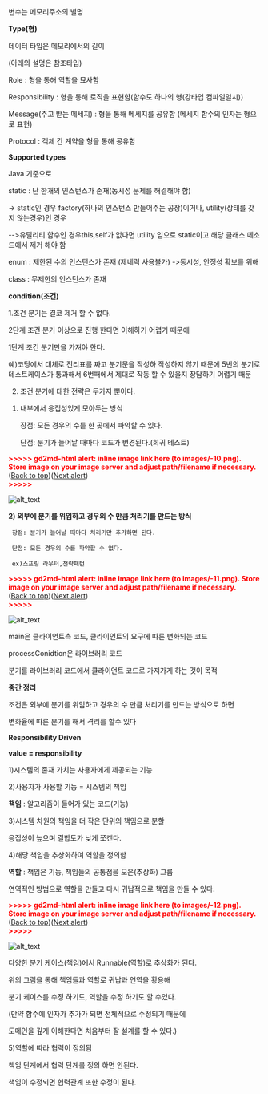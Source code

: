 변수는 메모리주소의 별명

**Type(형)**

데이터 타입은 메모리에서의 길이

(아래의 설명은 참조타입)

Role : 형을 통해 역할을 묘사함

Responsibility : 형을 통해 로직을 표현함(함수도 하나의 형(강타입 컴파일일시))

Message(주고 받는 메세지) : 형을 통해 메세지를 공유함 (메세지 함수의 인자는 형으로 표현)

Protocol : 객체 간 계약을 형을 통해 공유함

**Supported types**

Java 기준으로

static : 단 한개의 인스턴스가 존재(동시성 문제를 해결해야 함)

-> static인 경우 factory(하나의 인스턴스 만들어주는 공장)이거나, utility(상태를 갖지 않는경우)인 경우

-->유틸리티 함수인 경우this,self가 없다면 utility 임으로 static이고 해당 클래스 메소드에서 제거 해야 함

enum : 제한된 수의 인스턴스가 존재 (제네릭 사용불가) ->동시성, 안정성 확보를 위해

class : 무제한의 인스턴스가 존재

**condition(조건)**

1.조건 분기는 결코 제거 할 수 없다.

2단계 조건 분기 이상으로 진행 한다면 이해하기 어렵기 때문에 

1단계 조건 분기만을 가져야 한다.

예)코딩에서 대체로 진리표를 짜고 분기문을 작성하 작성하지 않기 때문에 5번의 분기로 테스트케이스가 통과해서 6번째에서 제대로 작동 할 수 있을지 장담하기 어렵기 때문 

2. 조건 분기에 대한 전략은 두가지 뿐이다. 

1) 내부에서 응집성있게 모아두는 방식

     장점: 모든 경우의 수를 한 곳에서 파악할 수 있다.

     단점: 분기가 늘어날 때마다 코드가 변경된다.(회귀 테스트)



<p id="gdcalert1" ><span style="color: red; font-weight: bold">>>>>>  gd2md-html alert: inline image link here (to images/-10.png). Store image on your image server and adjust path/filename if necessary. </span><br>(<a href="#">Back to top</a>)(<a href="#gdcalert2">Next alert</a>)<br><span style="color: red; font-weight: bold">>>>>> </span></p>


![alt_text](images/-10.png "image_tooltip")


**2) 외부에 분기를 위임하고 경우의 수 만큼 처리기를 만드는 방식**

     장점: 분기가 늘어날 때마다 처리기만 추가하면 된다.

     단점: 모든 경우의 수를 파악할 수 없다.

     ex)스프링 라우터,전략패턴



<p id="gdcalert2" ><span style="color: red; font-weight: bold">>>>>>  gd2md-html alert: inline image link here (to images/-11.png). Store image on your image server and adjust path/filename if necessary. </span><br>(<a href="#">Back to top</a>)(<a href="#gdcalert3">Next alert</a>)<br><span style="color: red; font-weight: bold">>>>>> </span></p>


![alt_text](images/-11.png "image_tooltip")


main은 클라이언트측 코드, 클라이언트의 요구에 따른 변화되는 코드

processConidtion은 라이브러리 코드

분기를 라이브러리 코드에서  클라이언트 코드로 가져가게 하는 것이 목적 

**중간 정리**

조건은 외부에 분기를 위임하고 경우의 수 만큼 처리기를 만드는 방식으로 하면

변화율에 따른 분기를 해서 격리를 할수 있다

**Responsibility Driven**

**value = responsibility**

1)시스템의 존재 가치는 사용자에게 제공되는 기능

2)사용자가 사용할 기능 = 시스템의 책임

**책임** : 알고리즘이 들어가 있는 코드(기능)

3)시스템 차원의 책임을 더 작은 단위의 책임으로 분할

응집성이 높으며 결합도가 낮게 쪼갠다.

4)해당 책임을 추상화하여 역할을 정의함

**역할** : 책임은 기능, 책임들의 공통점을 모은(추상화) 그룹

연역적인 방법으로 역할을 만들고 다시 귀납적으로 책임을 만들 수 있다.



<p id="gdcalert3" ><span style="color: red; font-weight: bold">>>>>>  gd2md-html alert: inline image link here (to images/-12.png). Store image on your image server and adjust path/filename if necessary. </span><br>(<a href="#">Back to top</a>)(<a href="#gdcalert4">Next alert</a>)<br><span style="color: red; font-weight: bold">>>>>> </span></p>


![alt_text](images/-12.png "image_tooltip")


다양한 분기 케이스(책임)에서  Runnable(역할)로 추상화가 된다.

위의 그림을 통해 책임들과 역할로 귀납과 연역을 황용해 

분기 케이스를 수정 하기도, 역할을 수정 하기도 할 수있다.

(만약 함수에 인자가 추가가 되면 전체적으로 수정되기 때문에

도메인을 깊게 이해한다면 처음부터 잘 설계를 할 수 있다.)

5)역할에 따라 협력이 정의됨

책임 단계에서 협력 단계를 정의 하면 안된다.

책임이 수정되면 협력관계 또한 수정이 된다. 
